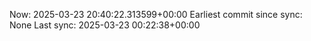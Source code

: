 Now: 2025-03-23 20:40:22.313599+00:00 Earliest commit since sync: None Last sync: 2025-03-23 00:22:38+00:00
